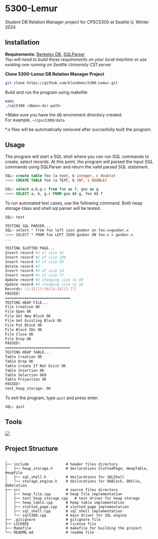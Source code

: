# 5300-Lemur
Student DB Relation Manager project for CPSC5300 at Seattle U, Winter 2024

## Installation
**Requirements:** [Berkeley DB](https://docs.oracle.com/cd/E17076_05/html/api_reference/CXX/frame_main.html), [SQLParser](https://github.com/klundeen/sql-parser)   
*You will need to build these requirements on your local machine or use existing one running on Seattle Univeristy CS1 server*

**Clone 5300-Lemur DB Relation Manager Project**
```bash
git clone https://github.com/klundeen/5300-Lemur.git
```

Build and run the program using makefile

```bash
make
./sql5300 <dbenv-dir-path>
```
*Make sure you have the db enviroment directory created.   
For example, ``~/cpsc5300/data``

*.o files will be automatically removed after succesfully built the program.



## Usage
The program will start a SQL shell where you can run SQL commands to create, select records.
At this point, the program will parsed the input SQL commands using SQLParser 
and return the valid parsed SQL statsment.

```sql
SQL> create table foo (a text, b integer, c double)
>>>> CREATE TABLE foo (a TEXT, b INT, c DOUBLE)

SQL> select a,b,g.c from foo as f, goo as g
>>>> SELECT a, b, g.c FROM goo AS g, foo AS f
```

To run automated test cases, use the following command. Both heap storage class 
and shell sql parser will be tested.

```bash
SQL> test

TESTING SQL PARSER...
SQL> select * from foo left join goober on foo.x=goober.x
>>>> SELECT * FROM foo LEFT JOIN goober ON foo.x = goober.x
...

TESTING SLOTTED PAGE...
Insert record #1 of size 42
Insert record #2 of size 100
Insert record #3 of size 59
Delete record #2
Insert record #4 of size 14
Insert record #5 of size 77
Update record #3 changing size to 50
Update record #4 changing size to 18
Records: [1:42][3:50][4:18][5:77]
PASSED!
==============================
TESTING HEAP FILE...
File Creation OK
File Open OK
File Get New Block OK
File Get Existing Block OK
File Put Block OK
File Block IDs OK
File Close OK
File Drop OK
PASSED!
==============================
TESTING HEAP TABLE...
Table Creation OK
Table Drop OK
Table Create If Not Exist OK
Table Insertion OK
Table Selection OK9
Table Projection OK
PASSED!
test_heap_storage: OK
```

To exit the program, type `quit` and press enter.

```sql
SQL> quit
```

## Tools

<a href="https://github.com/klundeen/5300-Lemur">
	<img src="https://skillicons.dev/icons?i=cpp,git,bash" />
</a>

## Project Structure
    .
    ├── include                 # header files directory
    │   ├── heap_storage.h      # declarations SlottedPage, HeapTable, HeapFile
    │   ├── sql_shell.h         # declarations for SQLShell
    │   └── storage_engine.h    # declarations for DbBlock, DbFile, DbRelation
    ├── src		                # source files directory
    │   ├── heap_file.cpp	    # heap file implementation
    │   ├── test_heap_storage.cpp	# test driver for heap storage
    │   ├── heap_table.cpp	    # heap table implementation
    │   ├── slotted_page.cpp	# slotted page implementation
    │   ├── sql_shell.cpp	    # sql shell implementation
    │   └── sql5300.cpp	        # main driver for SQL engine
    ├── .gitignore              # gitignore file
    ├── LICENSE                 # license file
    ├── Makefile	            # makefile for building the project
    └── README.md	            # readme file